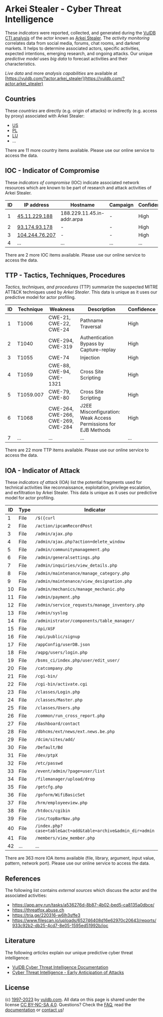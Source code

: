# Arkei Stealer - Cyber Threat Intelligence

These _indicators_ were reported, collected, and generated during the [VulDB CTI analysis](https://vuldb.com/?kb.cti) of the actor known as [Arkei Stealer](https://vuldb.com/?actor.arkei_stealer). The _activity monitoring_ correlates data from social media, forums, chat rooms, and darknet markets. It helps to determine associated actors, specific activities, expected intentions, emerging research, and ongoing attacks. Our unique _predictive model_ uses _big data_ to forecast activities and their characteristics.

_Live data_ and more _analysis capabilities_ are available at [https://vuldb.com/?actor.arkei_stealer](https://vuldb.com/?actor.arkei_stealer)

## Countries

These _countries_ are directly (e.g. origin of attacks) or indirectly (e.g. access by proxy) associated with Arkei Stealer:

* [US](https://vuldb.com/?country.us)
* [PL](https://vuldb.com/?country.pl)
* [LU](https://vuldb.com/?country.lu)
* ...

There are 11 more country items available. Please use our online service to access the data.

## IOC - Indicator of Compromise

These _indicators of compromise_ (IOC) indicate associated network resources which are known to be part of research and attack activities of Arkei Stealer.

ID | IP address | Hostname | Campaign | Confidence
-- | ---------- | -------- | -------- | ----------
1 | [45.11.229.188](https://vuldb.com/?ip.45.11.229.188) | 188.229.11.45.in-addr.arpa | - | High
2 | [93.174.93.178](https://vuldb.com/?ip.93.174.93.178) | - | - | High
3 | [104.244.76.207](https://vuldb.com/?ip.104.244.76.207) | - | - | High
4 | ... | ... | ... | ...

There are 2 more IOC items available. Please use our online service to access the data.

## TTP - Tactics, Techniques, Procedures

_Tactics, techniques, and procedures_ (TTP) summarize the suspected MITRE ATT&CK techniques used by _Arkei Stealer_. This data is unique as it uses our predictive model for actor profiling.

ID | Technique | Weakness | Description | Confidence
-- | --------- | -------- | ----------- | ----------
1 | T1006 | CWE-21, CWE-22, CWE-24 | Pathname Traversal | High
2 | T1040 | CWE-294, CWE-319 | Authentication Bypass by Capture-replay | High
3 | T1055 | CWE-74 | Injection | High
4 | T1059 | CWE-88, CWE-94, CWE-1321 | Cross Site Scripting | High
5 | T1059.007 | CWE-79, CWE-80 | Cross Site Scripting | High
6 | T1068 | CWE-264, CWE-266, CWE-269, CWE-284 | J2EE Misconfiguration: Weak Access Permissions for EJB Methods | High
7 | ... | ... | ... | ...

There are 22 more TTP items available. Please use our online service to access the data.

## IOA - Indicator of Attack

These _indicators of attack_ (IOA) list the potential fragments used for technical activities like reconnaissance, exploitation, privilege escalation, and exfiltration by Arkei Stealer. This data is unique as it uses our predictive model for actor profiling.

ID | Type | Indicator | Confidence
-- | ---- | --------- | ----------
1 | File | `/$({curl` | Medium
2 | File | `/action/ipcamRecordPost` | High
3 | File | `/admin/ajax.php` | High
4 | File | `/admin/ajax.php?action=delete_window` | High
5 | File | `/admin/communitymanagement.php` | High
6 | File | `/admin/generalsettings.php` | High
7 | File | `/admin/inquiries/view_details.php` | High
8 | File | `/admin/maintenance/manage_category.php` | High
9 | File | `/admin/maintenance/view_designation.php` | High
10 | File | `/admin/mechanics/manage_mechanic.php` | High
11 | File | `/admin/payment.php` | High
12 | File | `/admin/service_requests/manage_inventory.php` | High
13 | File | `/admin/syslog` | High
14 | File | `/administrator/components/table_manager/` | High
15 | File | `/Api/ASF` | Medium
16 | File | `/api/public/signup` | High
17 | File | `/appConfig/userDB.json` | High
18 | File | `/aqpg/users/login.php` | High
19 | File | `/bsms_ci/index.php/user/edit_user/` | High
20 | File | `/catcompany.php` | High
21 | File | `/cgi-bin/` | Medium
22 | File | `/cgi-bin/activate.cgi` | High
23 | File | `/classes/Login.php` | High
24 | File | `/classes/Master.php` | High
25 | File | `/classes/Users.php` | High
26 | File | `/common/run_cross_report.php` | High
27 | File | `/dashboard/contact` | High
28 | File | `/dbhcms/ext/news/ext.news.be.php` | High
29 | File | `/dcim/sites/add/` | High
30 | File | `/Default/Bd` | Medium
31 | File | `/dev/ptpX` | Medium
32 | File | `/etc/passwd` | Medium
33 | File | `/event/admin/?page=user/list` | High
34 | File | `/filemanager/upload/drop` | High
35 | File | `/getcfg.php` | Medium
36 | File | `/goform/WifiBasicSet` | High
37 | File | `/hrm/employeeview.php` | High
38 | File | `/htdocs/cgibin` | High
39 | File | `/inc/topBarNav.php` | High
40 | File | `/index.php?case=table&act=add&table=archive&admin_dir=admin` | High
41 | File | `/members/view_member.php` | High
42 | ... | ... | ...

There are 363 more IOA items available (file, library, argument, input value, pattern, network port). Please use our online service to access the data.

## References

The following list contains _external sources_ which discuss the actor and the associated activities:

* https://app.any.run/tasks/a536276d-8b87-4b02-bed5-ca8135a0dbce/
* https://threatfox.abuse.ch
* https://tria.ge/220316-w6lh3sffe3
* https://www.filescan.io/uploads/652746408d16e62970c20643/reports/933c92b2-db25-4cd7-8e05-1595ed51992b/ioc

## Literature

The following _articles_ explain our unique predictive cyber threat intelligence:

* [VulDB Cyber Threat Intelligence Documentation](https://vuldb.com/?kb.cti)
* [Cyber Threat Intelligence - Early Anticipation of Attacks](https://www.scip.ch/en/?labs.20201022)

## License

(c) [1997-2023](https://vuldb.com/?kb.changelog) by [vuldb.com](https://vuldb.com/?kb.about). All data on this page is shared under the license [CC BY-NC-SA 4.0](https://creativecommons.org/licenses/by-nc-sa/4.0/). Questions? Check the [FAQ](https://vuldb.com/?kb.faq), read the [documentation](https://vuldb.com/?kb) or [contact us](https://vuldb.com/?contact)!
